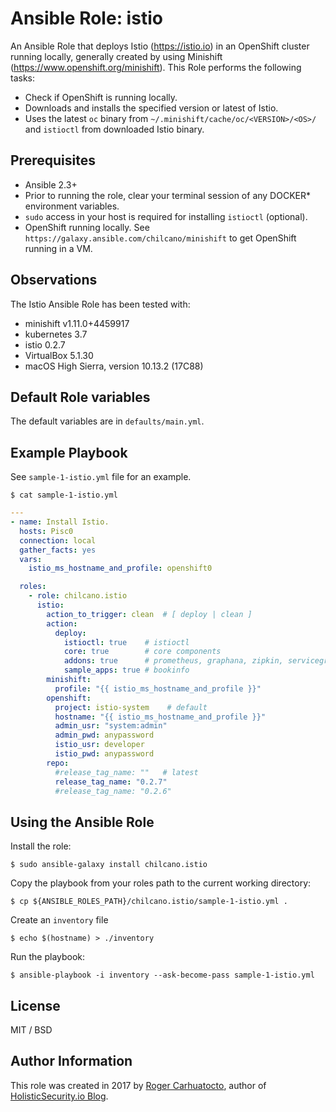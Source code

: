 # Ansible Role: istio

An Ansible Role that deploys Istio (https://istio.io) in an OpenShift cluster running locally, generally created by using Minishift (https://www.openshift.org/minishift).
This Role performs the following tasks:

- Check if OpenShift is running locally.
- Downloads and installs the specified version or latest of Istio.
- Uses the latest `oc` binary from `~/.minishift/cache/oc/<VERSION>/<OS>/` and `istioctl` from downloaded Istio binary.

## Prerequisites

- Ansible 2.3+
- Prior to running the role, clear your terminal session of any DOCKER* environment variables.
- `sudo` access in your host is required for installing `istioctl` (optional).
- OpenShift running locally. See `https://galaxy.ansible.com/chilcano/minishift` to get OpenShift running in a VM.

## Observations

The Istio Ansible Role has been tested with:
- minishift v1.11.0+4459917
- kubernetes 3.7
- istio 0.2.7
- VirtualBox 5.1.30
- macOS High Sierra, version 10.13.2 (17C88)

## Default Role variables

The default variables are in `defaults/main.yml`.

## Example Playbook

See `sample-1-istio.yml` file for an example.

```
$ cat sample-1-istio.yml
```

```yaml
---
- name: Install Istio.
  hosts: Pisc0
  connection: local
  gather_facts: yes
  vars:
    istio_ms_hostname_and_profile: openshift0

  roles:
    - role: chilcano.istio
      istio:
        action_to_trigger: clean  # [ deploy | clean ]
        action:
          deploy:
            istioctl: true    # istioctl
            core: true        # core components
            addons: true      # prometheus, graphana, zipkin, servicegraph
            sample_apps: true # bookinfo
        minishift:
          profile: "{{ istio_ms_hostname_and_profile }}"
        openshift:
          project: istio-system    # default
          hostname: "{{ istio_ms_hostname_and_profile }}"
          admin_usr: "system:admin"
          admin_pwd: anypassword
          istio_usr: developer
          istio_pwd: anypassword
        repo:
          #release_tag_name: ""   # latest
          release_tag_name: "0.2.7"
          #release_tag_name: "0.2.6"
```

## Using the Ansible Role

Install the role:
```
$ sudo ansible-galaxy install chilcano.istio
```

Copy the playbook from your roles path to the current working directory:
```
$ cp ${ANSIBLE_ROLES_PATH}/chilcano.istio/sample-1-istio.yml .
```

Create an `inventory` file
```
$ echo $(hostname) > ./inventory
```

Run the playbook:
```
$ ansible-playbook -i inventory --ask-become-pass sample-1-istio.yml
```

## License

MIT / BSD

## Author Information

This role was created in 2017 by [Roger Carhuatocto](https://www.linkedin.com/in/rcarhuatocto), author of [HolisticSecurity.io Blog](https://holisticsecurity.io).
